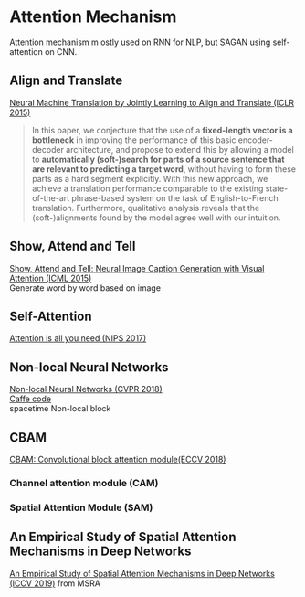 # Attention Mechanism
Attention mechanism m ostly used on RNN for NLP, but SAGAN using self-attention on CNN.

## Align and Translate
[Neural Machine Translation by Jointly Learning to Align and Translate (ICLR 2015)](https://arxiv.org/abs/1409.0473)  
> In this paper, we conjecture that the use of a **fixed-length vector is a bottleneck** in improving the performance of this basic encoder-decoder architecture, and propose to extend this by allowing a model to **automatically (soft-)search for parts of a source sentence that are relevant to predicting a target word**, without having to form these parts as a hard segment explicitly. With this new approach, we achieve a translation performance comparable to the existing state-of-the-art phrase-based system on the task of English-to-French translation. Furthermore, qualitative analysis reveals that the (soft-)alignments found by the model agree well with our intuition.

## Show, Attend and Tell
[Show, Attend and Tell: Neural Image Caption Generation with Visual Attention (ICML 2015)](https://arxiv.org/abs/1502.03044)  
Generate word by word based on image

## Self-Attention
[Attention is all you need (NIPS 2017)](https://arxiv.org/abs/1706.03762)

## Non-local Neural Networks
[Non-local Neural Networks (CVPR 2018)](https://arxiv.org/pdf/1711.07971.pdf)  
[Caffe code](https://github.com/facebookresearch/video-nonlocal-net)  
spacetime Non-local block

## CBAM
[CBAM: Convolutional block attention module(ECCV 2018)](https://eccv2018.org/openaccess/content_ECCV_2018/papers/Sanghyun_Woo_Convolutional_Block_Attention_ECCV_2018_paper.pdf)
### Channel attention module (CAM)
### Spatial Attention Module (SAM)

## An Empirical Study of Spatial Attention Mechanisms in Deep Networks 
[An Empirical Study of Spatial Attention Mechanisms in Deep Networks (ICCV 2019)](http://openaccess.thecvf.com/content_ICCV_2019/papers/Zhu_An_Empirical_Study_of_Spatial_Attention_Mechanisms_in_Deep_Networks_ICCV_2019_paper.pdf) from MSRA
